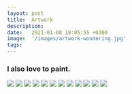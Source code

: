 ```yaml
---
layout: post
title:  Artwork
description: 
date:   2021-01-08 18:05:55 +0300
image:  '/images/artwork-wondering.jpg'  
tags:   
---
```


### I also love to paint.

<div class="gallery-box">
  <div class="gallery">
    <img src="/images/artwork-giraffehat.jpg">
    <img src="/images/artwork-tiger.jpg">
    <img src="/images/artwork-dog.jpg">
    <img src="/images/artwork-brain.jpg">
    <img src="/images/artwork-flowerjar.jpg">
    <img src="/images/artwork-startagain.jpg">
    <img src="/images/artwork-owlnope.jpg">
    <img src="/images/artwork-elephantsmile.jpg">
    <img src="/images/artwork-fox.jpg">
    <img src="/images/artwork-hearts.jpg">
    <img src="/images/artwork-pigs.jpg">
    <img src="/images/artwork-welcome.jpg">
  </div>
</div>